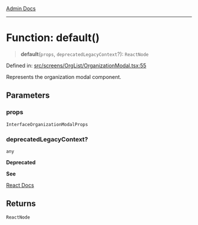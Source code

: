 [Admin Docs](/)

***

# Function: default()

> **default**(`props`, `deprecatedLegacyContext`?): `ReactNode`

Defined in: [src/screens/OrgList/OrganizationModal.tsx:55](https://github.com/Aad1tya27/talawa-admin/blob/dd4a08e622d0fa38bcf9758a530e8cdf917dbac8/src/screens/OrgList/OrganizationModal.tsx#L55)

Represents the organization modal component.

## Parameters

### props

`InterfaceOrganizationModalProps`

### deprecatedLegacyContext?

`any`

**Deprecated**

**See**

[React Docs](https://legacy.reactjs.org/docs/legacy-context.html#referencing-context-in-lifecycle-methods)

## Returns

`ReactNode`
